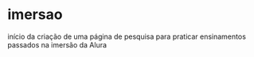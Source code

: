 # imersao
início da criação de uma página de pesquisa para praticar ensinamentos passados na imersão da Alura
